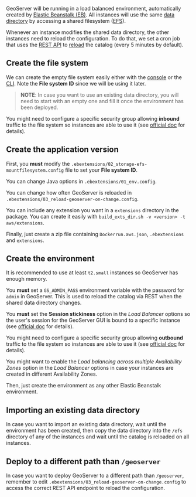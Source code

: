 GeoServer will be running in a load balanced environment, automatically created by [Elastic Beanstalk (EB)](https://aws.amazon.com/documentation/elastic-beanstalk/). All instances will use the same [data directory](http://docs.geoserver.org/latest/en/user/datadirectory/index.html) by accessing a shared filesystem ([EFS](https://aws.amazon.com/documentation/efs/)).

Whenever an instance modifies the shared data directory, the other instances need to reload the configuration. To do that, we set a cron job that uses the [REST API](http://docs.geoserver.org/stable/en/user/rest/api/index.html) to [reload](http://docs.geoserver.org/stable/en/user/rest/api/reload.html) the catalog (every 5 minutes by default).

## Create the file system

We can create the empty file system easily either with the [console](https://docs.aws.amazon.com/efs/latest/ug/gs-step-two-create-efs-resources.html) or the [CLI](https://docs.aws.amazon.com/efs/latest/ug/wt1-create-efs-resources.html). Note the **File system ID** since we will be using it later.

> **NOTE**: In case you want to use an existing data directory, you will need to start with an empty one and fill it once the environment has been deployed.

You might need to configure a specific security group allowing **inbound** traffic to the file system so instances are able to use it (see [official doc](https://docs.aws.amazon.com/efs/latest/ug/accessing-fs-create-security-groups.html) for details).

## Create the application version

First, you **must** modify the `.ebextensions/02_storage-efs-mountfilesystem.config` file to set your **File system ID**.

You can change Java options in `.ebextensions/01_env.config`.

You can change how often GeoServer is reloaded in `.ebextensions/03_reload-geoserver-on-change.config`.

You can include any extension you want in a `extensions` directory in the package. You can create it easily with `build_exts_dir.sh -v <version> -t aws/extensions`.

Finally, just create a zip file containing `Dockerrun.aws.json`, `.ebextensions` and `extensions`.

## Create the environment

It is recommended to use at least `t2.small` instances so GeoServer has enough memory.

You **must** set a `GS_ADMIN_PASS` environment variable with the password for `admin` in GeoServer. This is used to reload the catalog via REST when the shared data directory changes.

You **must** set the **Session stickiness** option in the *Load Balancer* options so the user's session for the GeoServer GUI is bound to a specific instance (see [official doc](https://docs.aws.amazon.com/elasticloadbalancing/latest/classic/elb-sticky-sessions.html) for details).

You might need to configure a specific security group allowing **outbound** traffic to the file system so instances are able to use it (see [official doc](https://docs.aws.amazon.com/efs/latest/ug/accessing-fs-create-security-groups.html) for details).

You might want to enable the *Load balancing across multiple Availability Zones* option in the *Load Balancer* options in case your instances are created in different Availability Zones.

Then, just create the environment as any other Elastic Beanstalk environment.

## Importing an existing data directory

In case you want to import an existing data directory, wait until the environment has been created, then copy the data directory into the `/efs` directory of any of the instances and wait until the catalog is reloaded on all instances.

## Deploy to a different path than `/geoserver`

In case you want to deploy GeoServer to a different path than `/geoserver`, remember to edit `.ebextensions/03_reload-geoserver-on-change.config` to access the correct REST API endpoint to reload the configuration.
